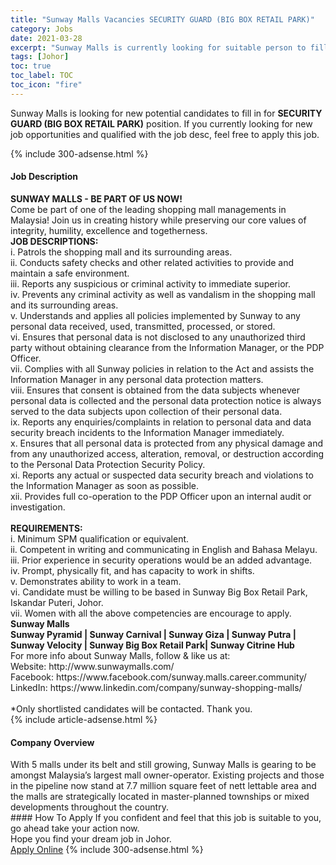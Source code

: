 ```yaml
---
title: "Sunway Malls Vacancies SECURITY GUARD (BIG BOX RETAIL PARK)" 
category: Jobs 
date: 2021-03-28 
excerpt: "Sunway Malls is currently looking for suitable person to fill in the SECURITY GUARD (BIG BOX RETAIL PARK) which based in Johor" 
tags: [Johor] 
toc: true 
toc_label: TOC 
toc_icon: "fire" 
--- 
```


<p>Sunway Malls is looking for new potential candidates to fill in for <b>SECURITY GUARD (BIG BOX RETAIL PARK)</b> position. If you currently looking for new job opportunities and qualified with the job desc, feel free to apply this job.
</p>{% include 300-adsense.html %} 
<div><div><h4>Job Description</h4></div><div><div><span><div><div><div><strong>SUNWAY MALLS - BE PART OF US NOW!</strong><br>Come be part of one of the leading shopping mall managements in Malaysia! Join us in creating history while preserving our core values of integrity, humility, excellence and togetherness.</div><div><strong>JOB DESCRIPTIONS:</strong><br>i. Patrols the shopping mall and its surrounding areas.<br>ii. Conducts safety checks and other related activities to provide and maintain a safe environment.<br>iii. Reports any suspicious or criminal activity to immediate superior.<br>iv. Prevents any criminal activity as well as vandalism in the shopping mall and its surrounding areas.<br>v. Understands and applies all policies implemented by Sunway to any personal data received, used, transmitted, processed, or stored.<br>vi. Ensures that personal data is not disclosed to any unauthorized third party without obtaining clearance from the Information Manager, or the PDP Officer.<br>vii. Complies with all Sunway policies in relation to the Act and assists the Information Manager in any personal data protection matters.<br>viii. Ensures that consent is obtained from the data subjects whenever personal data is collected and the personal data protection notice is always served to the data subjects upon collection of their personal data.<br>ix. Reports any enquiries/complaints in relation to personal data and data security breach incidents to the Information Manager immediately.<br>x. Ensures that all personal data is protected from any physical damage and from any unauthorized access, alteration, removal, or destruction according to the Personal Data Protection Security Policy.<br>xi. Reports any actual or suspected data security breach and violations to the Information Manager as soon as possible.<br>xii. Provides full co-operation to the PDP Officer upon an internal audit or investigation.<br><br><strong>REQUIREMENTS:</strong></div><div>i. Minimum SPM qualification or equivalent.<br>ii. Competent in writing and communicating in English and Bahasa Melayu.<br>iii. Prior experience in security operations would be an added advantage.<br>iv. Prompt, physically fit, and has capacity to work in shifts.<br>v. Demonstrates ability to work in a team.<br>vi. Candidate must be willing to be based in Sunway Big Box Retail Park, Iskandar Puteri, Johor.<br>vii. Women with all the above competencies are encourage to apply.</div><div><div><strong>Sunway Malls</strong></div><div><strong>Sunway Pyramid | Sunway Carnival | Sunway Giza | Sunway Putra | Sunway Velocity | Sunway Big Box Retail Park| Sunway Citrine Hub</strong></div><div>For more info about Sunway Malls, follow &amp; like us at:<br>Website: http://www.sunwaymalls.com/<br>Facebook: https://www.facebook.com/sunway.malls.career.community/<br>LinkedIn: https://www.linkedin.com/company/sunway-shopping-malls/<br><br>*Only shortlisted candidates will be contacted. Thank you.</div></div></div></div></span></div></div></div> 
{% include article-adsense.html %} 
<div><div><h4>Company Overview</h4></div><div><div><span><div><div>
<div>
		With 5 malls under its belt and still growing, Sunway Malls is gearing to be amongst Malaysia&#8217;s largest mall owner-operator. Existing projects and those in the pipeline now stand at 7.7 million square feet of nett lettable area and the malls are strategically located in master-planned townships or mixed developments throughout the country.</div>
</div></div></span></div></div></div> 
#### How To Apply 
If you confident and feel that this job is suitable to you, go ahead take your action now. <br/> 
Hope you find your dream job in Johor. <br/> 
<a href="https://www.jobstreet.com.my/en/job/security-guard-big-box-retail-park-4504991?jobId=jobstreet-my-job-4504991&" class="btn btn--info" target="_blank" rel="nofollow noopenner">Apply Online</a> 
{% include 300-adsense.html %} 